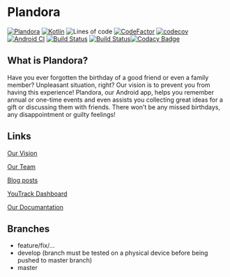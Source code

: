 # Plandora
[![Plandora](https://cdn.discordapp.com/attachments/760409169437130773/843837039539257395/badge-logo.png)](https://plandora51897980.wordpress.com/)
[![Kotlin](https://img.shields.io/badge/Kotlin-1.3.72-blue.svg?style=flat&logo=kotlin&logoColor=white)](http://kotlinlang.org) ![Lines of code](https://img.shields.io/tokei/lines/github/nf3lix/Plandora) [![CodeFactor](https://www.codefactor.io/repository/github/nf3lix/plandora/badge)](https://www.codefactor.io/repository/github/nf3lix/plandora) [![codecov](https://codecov.io/gh/nf3lix/Plandora/branch/master/graph/badge.svg?token=RTC0C6H7FE)](https://codecov.io/gh/nf3lix/Plandora) [![Android CI](https://github.com/nf3lix/Plandora/actions/workflows/android.yml/badge.svg)](https://github.com/nf3lix/Plandora/actions/workflows/android.yml) [![Build Status](https://www.travis-ci.com/nf3lix/Plandora.svg?branch=master)](https://www.travis-ci.com/nf3lix/Plandora) [![Build Status](https://img.shields.io/github/last-commit/nf3lix/Plandora)](https://github.com/nf3lix/Plandora/commits/)[![Codacy Badge](https://app.codacy.com/project/badge/Grade/c5e910b2056149288163b3a81d65db2d)](https://www.codacy.com/gh/nf3lix/Plandora/dashboard?utm_source=github.com&amp;utm_medium=referral&amp;utm_content=nf3lix/Plandora&amp;utm_campaign=Badge_Grade)

## What is Plandora?
Have you ever forgotten the birthday of a good friend or even a family member? Unpleasant situation, right? Our vision is to prevent you from having this experience!
Plandora, our Android app, helps you remember annual or one-time events and even assists you collecting great ideas for a gift or discussing them with friends.
There won’t be any missed birthdays, any disappointment or guilty feelings!

## Links
[Our Vision](https://plandora51897980.wordpress.com/2020/09/29/example-post-3/)

[Our Team](https://plandora51897980.wordpress.com/about/)

[Blog posts](https://plandora51897980.wordpress.com/blog/)

[YouTrack Dashboard](https://dhbw-karlsruhe.myjetbrains.com/youtrack/agiles/108-76/109-278)

[Our Documantation](https://github.com/Honrix/PlandoraDocumentation)

## Branches
- feature/fix/...
- develop (branch must be tested on a physical device before being pushed to master branch)
- master


